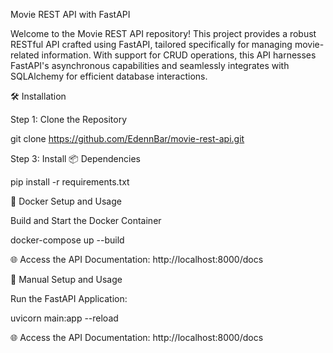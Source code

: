 Movie REST API with FastAPI

Welcome to the Movie REST API repository! This project provides a robust RESTful API crafted using FastAPI, 
tailored specifically for managing movie-related information. With support for CRUD operations, 
this API harnesses FastAPI's asynchronous capabilities and seamlessly integrates with SQLAlchemy for efficient database interactions.


🛠️ Installation

Step 1: Clone the Repository

git clone https://github.com/EdennBar/movie-rest-api.git

Step 3: Install 📦 Dependencies

pip install -r requirements.txt

🐳 Docker Setup and Usage

Build and Start the Docker Container

docker-compose up --build

🌐 Access the API Documentation: http://localhost:8000/docs

🚀 Manual Setup and Usage

Run the FastAPI Application:

uvicorn main:app --reload

🌐 Access the API Documentation: http://localhost:8000/docs
